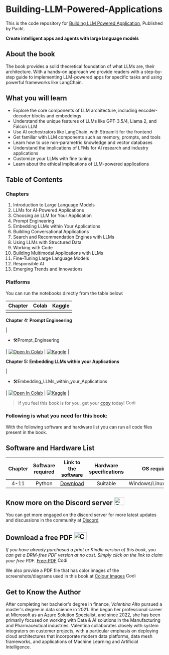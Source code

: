 # Building-LLM-Powered-Applications
This is the code repository for [Building LLM Powered Application](https://www.amazon.in/Building-LLM-Apps-Intelligent-Language-ebook/dp/B0CMD2W6Q5/ref=sr_1_1?crid=2LL0C0LMSKPM6&dib=eyJ2IjoiMSJ9.DEphvN2ScVuQzpjIGvwjew.XSR1MjKXZ__UKVISKZIx67efPb1cpj9WniOhpxtqz98&dib_tag=se&keywords=9781835462317&qid=1716360537&sprefix=9781835462317%2Caps%2C209&sr=8-1), Published by Packt.

**Create intelligent apps and agents with large language models**

## About the book
The book provides a solid theoretical foundation of what LLMs are, their architecture. With a hands-on approach we provide readers with a step-by-step guide to implementing LLM-powered apps for specific tasks and using powerful frameworks like LangChain.

## What you will learn

- Explore the core components of LLM architecture, including encoder-decoder blocks and embeddings
- Understand the unique features of LLMs like GPT-3.5/4, Llama 2, and Falcon LLM
- Use AI orchestrators like LangChain, with Streamlit for the frontend
- Get familiar with LLM components such as memory, prompts, and tools
- Learn how to use non-parametric knowledge and vector databases
- Understand the implications of LFMs for AI research and industry applications
- Customize your LLMs with fine tuning
- Learn about the ethical implications of LLM-powered applications

## Table of Contents
### Chapters
1. Introduction to Large Language Models
2. LLMs for AI-Powered Applications
3. Choosing an LLM for Your Application
4. Prompt Engineering
5. Embedding LLMs within Your Applications
6. Building Conversational Applications
7. Search and Recommendation Engines with LLMs
8. Using LLMs with Structured Data
9. Working with Code
10. Building Multimodal Applications with LLMs
11. Fine-Tuning Large Language Models
12. Responsible AI
13. Emerging Trends and Innovations

### Platforms
You can run the notebooks directly from the table below:

| Chapter | Colab | Kaggle | 
| :-------- | :-------- | :------- |
| | | |
**Chapter 4: Prompt Engineering**

| <ul><li>🛠Prompt_Engineering</li></ul> | [![Open In Colab](https://colab.research.google.com/assets/colab-badge.svg)](https://colab.research.google.com/github/PacktPublishing/Building-LLM-Powered-Applications/blob/main/Chapter%204%20-%20Prompt%20Engineering.ipynb) | [![Kaggle](https://kaggle.com/static/images/open-in-kaggle.svg)](https://kaggle.com/kernels/welcome?src=https://github.com/PacktPublishing/Building-LLM-Powered-Applications/blob/main/Chapter%204%20-%20Prompt%20Engineering.ipynb) | 

**Chapter 5: Embedding LLMs within your Applications**

| <ul><li>🛠Embedding_LLMs_within_your_Applications</li></ul> | [![Open In Colab](https://colab.research.google.com/assets/colab-badge.svg)](https://colab.research.google.com/github.com/PacktPublishing/Building-LLM-Powered-Applications/blob/main/Chapter%205%20-%20Embedding%20LLMs%20within%20your%20Applications.ipynb) | [![Kaggle](https://kaggle.com/static/images/open-in-kaggle.svg)](https://kaggle.com/kernels/welcome?src=https://github.com/PacktPublishing/Building-LLM-Powered-Applications/blob/main/Chapter%205%20-%20Embedding%20LLMs%20within%20your%20Applications.ipynb) |

> If you feel this book is for you, get your [copy](https://www.amazon.in/Building-LLM-Apps-Intelligent-Language-ebook/dp/B0CMD2W6Q5/ref=sr_1_1?crid=2LL0C0LMSKPM6&dib=eyJ2IjoiMSJ9.DEphvN2ScVuQzpjIGvwjew.XSR1MjKXZ__UKVISKZIx67efPb1cpj9WniOhpxtqz98&dib_tag=se&keywords=9781835462317&qid=1716360537&sprefix=9781835462317%2Caps%2C209&sr=8-1) today! <img alt="Coding" height="15" width="35"  src="https://media.tenor.com/ex_HDD_k5P8AAAAi/habbo-habbohotel.gif">


### Following is what you need for this book: ###

With the following software and hardware list you can run all code files present in the book.

## Software and Hardware List

| Chapter | Software required    | Link to the software    | Hardware specifications    | OS required    |
| :---:  | :---: | :---: |:---: | :---: |
| 4-11 | Python  | [Download](https://www.python.org/downloads/)   | Suitable |  Windows/Linux/MacOS |

## Know more on the Discord server <img alt="Coding" height="25" width="32"  src="https://cliply.co/wp-content/uploads/2021/08/372108630_DISCORD_LOGO_400.gif">

You can get more engaged on the discord server for more latest updates and discussions in the community at [Discord](https://packt.link/llm)

## Download a free PDF <img alt="Coding" height="25" width="40" src="https://emergency.com.au/wp-content/uploads/2021/03/free.gif">

_If you have already purchased a print or Kindle version of this book, you can get a DRM-free PDF version at no cost. Simply click on the link to claim your free PDF._
[Free-PDF](https://packt.link/free-ebook/9781805125594) <img alt="Coding" height="15" width="35"  src="https://media.tenor.com/ex_HDD_k5P8AAAAi/habbo-habbohotel.gif">

We also provide a PDF file that has color images of the screenshots/diagrams used in this book at [Colour Images](https://packt.link/gbp/9781835462317) <img alt="Coding" height="15" width="35"  src="https://media.tenor.com/ex_HDD_k5P8AAAAi/habbo-habbohotel.gif">


## Get to Know the Author
After completing her bachelor's degree in finance, *Valentina Alto* pursued a master's degree in data science in 2021. She began her professional career at Microsoft as an Azure Solution Specialist, and since 2022, she has been primarily focused on working with Data & AI solutions in the Manufacturing and Pharmaceutical industries. Valentina collaborates closely with system integrators on customer projects, with a particular emphasis on deploying cloud architectures that incorporate modern data platforms, data mesh frameworks, and applications of Machine Learning and Artificial Intelligence.
